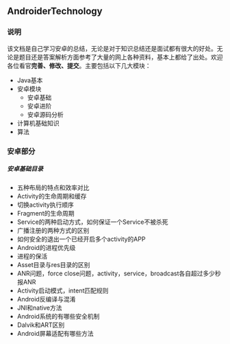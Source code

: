 ## AndroiderTechnology 
### 说明
该文档是自己学习安卓的总结，无论是对于知识总结还是面试都有很大的好处。无论是题目还是答案解析方面参考了大量的网上各种资料，基本上都给了出处。欢迎各位看官**完善、修改、提交**。主要包括以下几大模块：
* Java基本
* 安卓模块
	* 安卓基础
	* 安卓进阶
	* 安卓源码分析
* 计算机基础知识
* 算法

### 安卓部分
##### 安卓基础目录
* 五种布局的特点和效率对比
* Activity的生命周期和缓存
* 切换activity执行顺序
* Fragment的生命周期
* Service的两种启动方式，如何保证一个Service不被杀死
* 广播注册的两种方式的区别
* 如何安全的退出一个已经开启多个activity的APP
* Android的进程优先级
* 进程的保活
* Asset目录与res目录的区别
* ANR问题，force close问题，activity，service，broadcast各自超过多少秒报ANR
* Activity启动模式，intent匹配规则
* Android反编译与混淆
* JNI和native方法
* Android系统的有哪些安全机制
* Dalvik和ART区别
* Android屏幕适配有哪些方法